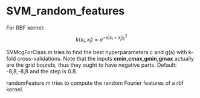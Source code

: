 # SVM_random_features

For RBF kernel:
$$
      k(x_i,x_j) = e^{-s{|x_i-x_j|^2_2}}
$$

SVMcgForClass.m tries to find the best hyperparameters c and g(s) with k-fold cross-validations.
Note that the inputs **cmin,cmax,gmin,gmax** actually are the grid bounds, thus they ought to have negative parts.
Default: -8,8,-8,8 and the step is 0.8.

randomFeature.m tries to compute the random Fourier features of a rbf kernel.
